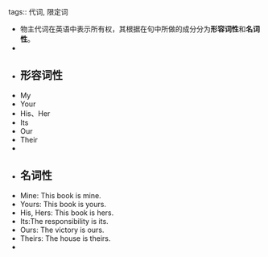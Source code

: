 tags:: 代词, 限定词

- 物主代词在英语中表示所有权，其根据在句中所做的成分分为**形容词性**和**名词性**。
-
- ## 形容词性
- My
- Your
- His、Her
- Its
- Our
- Their
-
- ## 名词性
- Mine: This book is mine.
- Yours: This book is yours.
- His, Hers: This book is hers.
- Its:The responsibility is its.
- Ours: The victory is ours.
- Theirs: The house is theirs.
-